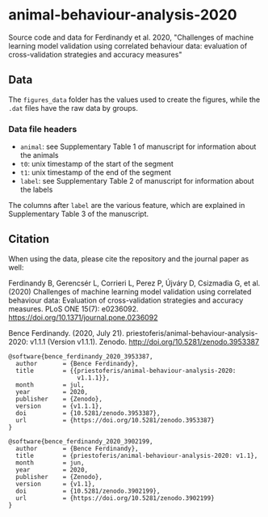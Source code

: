 # animal-behaviour-analysis-2020
Source code and data for Ferdinandy et al. 2020, "Challenges of machine learning model validation using correlated behaviour data: evaluation of cross-validation strategies and accuracy measures"



## Data

The `figures_data` folder has the values used to create the figures, while the `.dat` files have the raw data by groups.

### Data file headers

- `animal`: see Supplementary Table 1 of manuscript for information about the animals
- `t0`: unix timestamp of the start of the segment
- `t1`: unix timestamp of the end of the segment
- `label`: see Supplementary Table 2 of manuscript for information about the labels

The columns after `label` are the various feature, which are explained in Supplementary Table 3 of the manuscript.

## Citation

When using the data, please cite the repository and the journal paper as well:

Ferdinandy B, Gerencsér L, Corrieri L, Perez P, Újváry D, Csizmadia G, et al. (2020) Challenges of machine learning model validation using correlated behaviour data: Evaluation of cross-validation strategies and accuracy measures. PLoS ONE 15(7): e0236092. https://doi.org/10.1371/journal.pone.0236092

Bence Ferdinandy. (2020, July 21). priestoferis/animal-behaviour-analysis-2020: v1.1.1 (Version v1.1.1). Zenodo. http://doi.org/10.5281/zenodo.3953387

```
@software{bence_ferdinandy_2020_3953387,
  author       = {Bence Ferdinandy},
  title        = {{priestoferis/animal-behaviour-analysis-2020: 
                   v1.1.1}},
  month        = jul,
  year         = 2020,
  publisher    = {Zenodo},
  version      = {v1.1.1},
  doi          = {10.5281/zenodo.3953387},
  url          = {https://doi.org/10.5281/zenodo.3953387}
}
```

```
@software{bence_ferdinandy_2020_3902199,
  author       = {Bence Ferdinandy},
  title        = {priestoferis/animal-behaviour-analysis-2020: v1.1},
  month        = jun,
  year         = 2020,
  publisher    = {Zenodo},
  version      = {v1.1},
  doi          = {10.5281/zenodo.3902199},
  url          = {https://doi.org/10.5281/zenodo.3902199}
}
```

